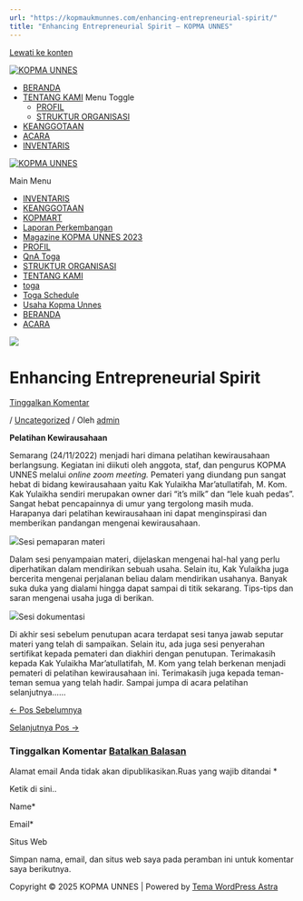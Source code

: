 ```yaml
---
url: "https://kopmaukmunnes.com/enhancing-entrepreneurial-spirit/"
title: "Enhancing Entrepreneurial Spirit – KOPMA UNNES"
---
```


[Lewati ke konten](https://kopmaukmunnes.com/enhancing-entrepreneurial-spirit/#content "Lewati ke konten")

[![KOPMA UNNES](https://kopmaukmunnes.com/wp-content/uploads/2021/07/cropped-kopma-unnes.png)](https://kopmaukmunnes.com/)

- [BERANDA](https://kopmaukmunnes.com/)
- [TENTANG KAMI](https://kopmaukmunnes.com/tentang-kami/) Menu Toggle
  - [PROFIL](https://kopmaukmunnes.com/profil/)
  - [STRUKTUR ORGANISASI](https://kopmaukmunnes.com/struktur-organisasi/)
- [KEANGGOTAAN](https://kopmaukmunnes.com/keanggotaan/)
- [ACARA](https://kopmaukmunnes.com/blog/)
- [INVENTARIS](https://kopmaukmunnes.com/inventaris/)

[![KOPMA UNNES](https://kopmaukmunnes.com/wp-content/uploads/2021/07/cropped-kopma-unnes.png)](https://kopmaukmunnes.com/)

Main Menu

- [INVENTARIS](https://kopmaukmunnes.com/inventaris/)
- [KEANGGOTAAN](https://kopmaukmunnes.com/keanggotaan/)
- [KOPMART](https://kopmaukmunnes.com/elementor-1642/)
- [Laporan Perkembangan](https://kopmaukmunnes.com/laporan-perkembangan/)
- [Magazine KOPMA UNNES 2023](https://kopmaukmunnes.com/magazine-kopma-unnes-2023/)
- [PROFIL](https://kopmaukmunnes.com/profil/)
- [QnA Toga](https://kopmaukmunnes.com/jadwal-toga/)
- [STRUKTUR ORGANISASI](https://kopmaukmunnes.com/struktur-organisasi/)
- [TENTANG KAMI](https://kopmaukmunnes.com/tentang-kami/)
- [toga](https://kopmaukmunnes.com/elementor-1661/)
- [Toga Schedule](https://kopmaukmunnes.com/toga-schedule/)
- [Usaha Kopma Unnes](https://kopmaukmunnes.com/usaha-kopma-unnes/)
- [BERANDA](https://kopmaukmunnes.com/)
- [ACARA](https://kopmaukmunnes.com/blog/)

![](https://kopmaukmunnes.com/wp-content/uploads/2023/01/1.jpg)

# **Enhancing Entrepreneurial Spirit**

[Tinggalkan Komentar](https://kopmaukmunnes.com/enhancing-entrepreneurial-spirit/#respond)

/ [Uncategorized](https://kopmaukmunnes.com/category/uncategorized/) / Oleh [admin](https://kopmaukmunnes.com/author/admin_kopma/ "Lihat seluruh tulisan oleh admin")

**Pelatihan Kewirausahaan**

Semarang (24/11/2022) menjadi hari dimana pelatihan kewirausahaan berlangsung. Kegiatan ini diikuti oleh anggota, staf, dan pengurus KOPMA UNNES melalui _online zoom meeting._ Pemateri yang diundang pun sangat hebat di bidang kewirausahaan yaitu Kak Yulaikha Mar’atullatifah, M. Kom. Kak Yulaikha sendiri merupakan owner dari “it’s milk” dan “lele kuah pedas”. Sangat hebat pencapainnya di umur yang tergolong masih muda. Harapanya dari pelatihan kewirausahaan ini dapat menginspirasi dan memberikan pandangan mengenai kewirausahaan.

![](http://kopma.ukm.unnes.ac.id/wp-content/uploads/2023/01/1.jpg)Sesi pemaparan materi

Dalam sesi penyampaian materi, dijelaskan mengenai hal-hal yang perlu diperhatikan dalam mendirikan sebuah usaha. Selain itu, Kak Yulaikha juga bercerita mengenai perjalanan beliau dalam mendirikan usahanya. Banyak suka duka yang dialami hingga dapat sampai di titik sekarang. Tips-tips dan saran mengenai usaha juga di berikan.

![](http://kopma.ukm.unnes.ac.id/wp-content/uploads/2023/01/2.jpg)Sesi dokumentasi

Di akhir sesi sebelum penutupan acara terdapat sesi tanya jawab seputar materi yang telah di sampaikan. Selain itu, ada juga sesi penyerahan sertifikat kepada pemateri dan diakhiri dengan penutupan. Terimakasih kepada Kak Yulaikha Mar’atullatifah, M. Kom yang telah berkenan menjadi pemateri di pelatihan kewirausahaan ini. Terimakasih juga kepada teman-teman semua yang telah hadir. Sampai jumpa di acara pelatihan selanjutnya……

[← Pos Sebelumnya](https://kopmaukmunnes.com/slowly-but-surely-dikmenkop-kopma-unnes-2022/ "Slowly but Surely #DIKMENKOP KOPMA UNNES 2022")

[Selanjutnya Pos →](https://kopmaukmunnes.com/lebih-dekat-lebih-hangat-dalam-upgrading-pengurus-dan-staf-kopma-unnes-2022/ "LEBIH DEKAT LEBIH HANGAT DALAM UPGRADING PENGURUS DAN STAF KOPMA UNNES 2022")

### Tinggalkan Komentar [Batalkan Balasan](https://kopmaukmunnes.com/enhancing-entrepreneurial-spirit/\#respond)

Alamat email Anda tidak akan dipublikasikan.Ruas yang wajib ditandai \*

Ketik di sini..

Name\*

Email\*

Situs Web

Simpan nama, email, dan situs web saya pada peramban ini untuk komentar saya berikutnya.

Copyright © 2025 KOPMA UNNES \| Powered by [Tema WordPress Astra](https://wpastra.com/)
